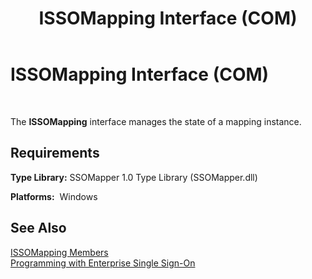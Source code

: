 ﻿---
title: ISSOMapping Interface (COM)
TOCTitle: ISSOMapping Interface (COM)
ms:assetid: a09f2c78-4100-47d7-bb9e-888b5a274075
ms:mtpsurl: https://msdn.microsoft.com/library/Aa705082(v=BTS.80)
ms:contentKeyID: 51530130
ms.date: 08/30/2017
mtps_version: v=BTS.80
---

# ISSOMapping Interface (COM)

 

The **ISSOMapping** interface manages the state of a mapping instance.

## Requirements

**Type Library:** SSOMapper 1.0 Type Library (SSOMapper.dll)

**Platforms:**  Windows

## See Also

[ISSOMapping Members](issomapping-members.md)  
[Programming with Enterprise Single Sign-On](https://msdn.microsoft.com/library/aa704508\(v=bts.80\))


